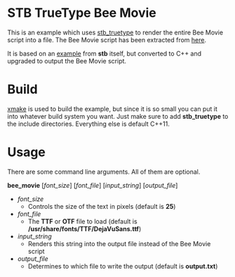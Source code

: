 # STB TrueType Bee Movie

This is an example which uses [stb_truetype](https://github.com/nothings/stb) to render the entire Bee Movie script into a file. The Bee Movie script has been extracted from [here](http://www.script-o-rama.com/movie_scripts/a1/bee-movie-script-transcript-seinfeld.html).

It is based on an [example](https://github.com/nothings/stb/blob/c9064e317699d2e495f36ba4f9ac037e88ee371a/stb_truetype.h#L367) from **stb** itself, but converted to C++ and upgraded to output the Bee Movie script.

# Build

[xmake](https://xmake.io) is used to build the example, but since it is so small you can put it into whatever build system you want. Just make sure to add **stb_truetype** to the include directories. Everything else is default C++11.

# Usage

There are some command line arguments. All of them are optional.

**bee_movie** [*font_size*] [*font_file*] [*input_string*] [*output_file*]

+ *font_size*
  + Controls the size of the text in pixels (default is **25**)
+ *font_file*
  + The **TTF** or **OTF** file to load (default is **/usr/share/fonts/TTF/DejaVuSans.ttf**)
+ *input_string*
  + Renders this string into the output file instead of the Bee Movie script
+ *output_file*
  + Determines to which file to write the output (default is **output.txt**)